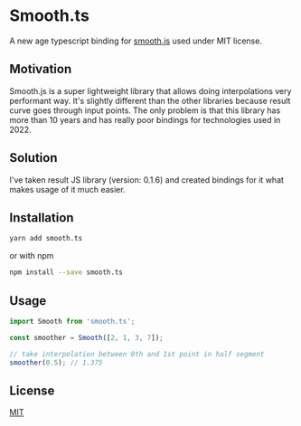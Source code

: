 # Smooth.ts

A new age typescript binding for [smooth.js](https://github.com/osuushi/Smooth.js/) used under MIT license.


## Motivation

Smooth.js is a super lightweight library that allows doing interpolations very performant way. It's slightly different than the other libraries because result curve goes through input points. The only problem is that this library has more than 10 years and has really poor bindings for technologies used in 2022.

## Solution

I've taken result JS library (version: 0.1.6) and created bindings for it what makes usage of it much easier.

## Installation

```bash
yarn add smooth.ts
```

or with npm

```bash
npm install --save smooth.ts
```


## Usage

```ts
import Smooth from 'smooth.ts';

const smoother = Smooth([2, 1, 3, 7]);

// take interpolation between 0th and 1st point in half segment
smoother(0.5); // 1.375
```

## License

[MIT](https://choosealicense.com/licenses/mit/)
